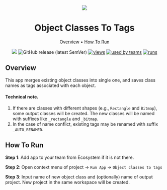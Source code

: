 <div align="center" markdown>
<img src="https://github.com/supervisely-ecosystem/object-class-to-tag/releases/download/v0.1.0/app-poster.png">

# Object Classes To Tags

<p align="center">
  <a href="#Overview">Overview</a> •
  <a href="#How-To-Run">How To Run</a>
</p>

[![](https://img.shields.io/badge/slack-chat-green.svg?logo=slack)](https://supervise.ly/slack)
![GitHub release (latest SemVer)](https://img.shields.io/github/v/release/supervisely-ecosystem/object-class-to-tag)
[![views](https://app.supervise.ly/public/api/v3/ecosystem.counters?repo=supervisely-ecosystem/object-class-to-tag&counter=views&label=views)](https://supervise.ly)
[![used by teams](https://app.supervise.ly/public/api/v3/ecosystem.counters?repo=supervisely-ecosystem/object-class-to-tag&counter=downloads&label=used%20by%20teams)](https://supervise.ly)
[![runs](https://app.supervise.ly/public/api/v3/ecosystem.counters?repo=supervisely-ecosystem/object-class-to-tag&counter=runs&label=runs&123)](https://supervise.ly)

</div>

## Overview

This app merges existing object classes into single one, and saves class names as tags associated with each object. 


#### Technical note.
1. If there are classes with different shapes (e.g., `Rectangle` and `Bitmap`), some output classes will be created. The new classes will be named with suffixes like `_rectangle` and `_bitmap`.
2. In the case of name conflict, existing tags may be renamed with suffix `_AUTO_RENAMED`.  



## How To Run

**Step 1**: Add app to your team from Ecosystem if it is not there.


**Step 2**: Open context menu of project -> `Run App` -> `Object classes to tags` 


**Step 3**: Input name of new object class and (optionally) name of output project. New project in the same workspace will be created.

